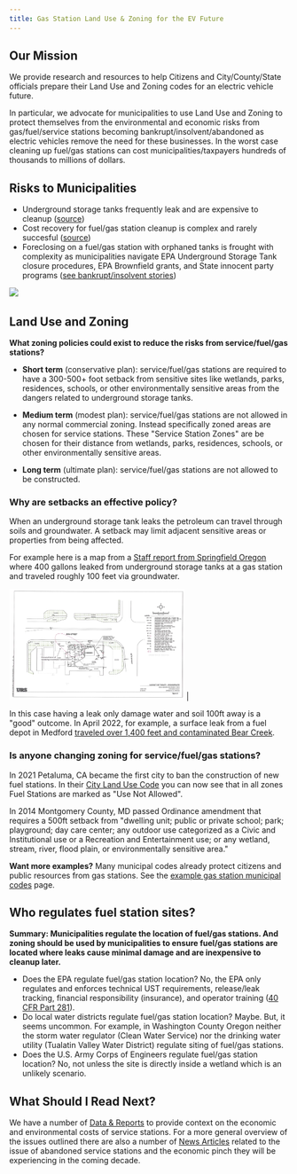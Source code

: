 ```yaml
---
title: Gas Station Land Use & Zoning for the EV Future
---
```


## Our Mission

We provide research and resources to help Citizens and City/County/State officials prepare their Land Use and Zoning codes for an electric vehicle future.

In particular, we advocate for municipalities to use Land Use and Zoning to protect themselves from the environmental and economic risks from gas/fuel/service stations becoming bankrupt/insolvent/abandoned as electric vehicles remove the need for these businesses. In the worst case cleaning up fuel/gas stations can cost municipalities/taxpayers hundreds of thousands to millions of dollars.

## Risks to Municipalities

- Underground storage tanks frequently leak and are expensive to cleanup ([source](/reports/#frequency-of-leaks))
- Cost recovery for fuel/gas station cleanup is complex and rarely succesful ([source](/gas-station-responsible-parties))
- Foreclosing on a fuel/gas station with orphaned tanks is frought with complexity as municipalities navigate EPA Underground Storage Tank closure procedures, EPA Brownfield grants, and State innocent party programs ([see bankrupt/insolvent stories](/articles#bankruptinsolvent-stations))

<img src=“/assets/img/8771626e-a083-4002-99fb-86c317e9b3ae.jpeg” /> 

## Land Use and Zoning

**What zoning policies could exist to reduce the risks from service/fuel/gas stations?**

- **Short term** (conservative plan): service/fuel/gas stations are required to have a 300-500+ foot setback from sensitive sites like wetlands, parks, residences, schools, or other environmentally sensitive areas from the dangers related to underground storage tanks.

- **Medium term** (modest plan): service/fuel/gas stations are not allowed in any normal commercial zoning. Instead specifically zoned areas are chosen for service stations. These "Service Station Zones" are be chosen for their distance from wetlands, parks, residences, schools, or other environmentally sensitive areas.

- **Long term** (ultimate plan): service/fuel/gas stations are not allowed to be constructed.

### Why are setbacks an effective policy?

When an underground storage tank leaks the petroleum can travel through soils and groundwater. A setback may limit adjacent sensitive areas or properties from being affected.

For example here is a map from a [Staff report from Springfield Oregon](/oregon/springfield/Staff-Report-Sunny-Thurston.pdf) where 400 gallons leaked from underground storage tanks at a gas station and traveled roughly 100 feet via groundwater.

<a href="/oregon/springfield/Sunny-Thurston-groundwater-map.png"><img src="/oregon/springfield/Sunny-Thurston-groundwater-map.png" height="200" /></a> |

In this case having a leak only damage water and soil 100ft away is a "good" outcome. In April 2022, for example, a surface leak from a fuel depot in Medford [traveled over 1,400 feet and contaminated Bear Creek](https://www.opb.org/article/2022/04/15/medford-fire-gas-station-oil-spill/).

### Is anyone changing zoning for service/fuel/gas stations?

In 2021 Petaluma, CA became the first city to ban the construction of new fuel stations. In their [City Land Use Code](https://petaluma.municipal.codes/ZoningOrds/4.Tables) you can now see that in all zones Fuel Stations are marked as "Use Not Allowed".


In 2014 Montgomery County, MD passed Ordinance amendment that requires a 500ft setback from "dwelling unit; public or private school; park; playground; day care center; any outdoor use categorized as a Civic and Institutional use or a Recreation and Entertainment use; or any wetland, stream, river, flood plain, or environmentally sensitive area."

**Want more examples?** Many municipal codes already protect citizens and public resources from gas stations. See the [example gas station municipal codes](/gas-station-land-use-codes) page.


## Who regulates fuel station sites?

**Summary: Municipalities regulate the location of fuel/gas stations. And zoning should be used by municipalities to ensure fuel/gas stations are located where leaks cause minimal damage and are inexpensive to cleanup later.**

- Does the EPA regulate fuel/gas station location? No, the EPA only regulates and enforces technical UST requirements, release/leak tracking, financial responsibility (insurance), and operator training ([40 CFR Part 281](https://www.ecfr.gov/current/title-40/chapter-I/subchapter-I/part-281?toc=1)).
- Do local water districts regulate fuel/gas station location? Maybe. But, it seems uncommon. For example, in Washington County Oregon neither the storm water regulator (Clean Water Service) nor the drinking water utility (Tualatin Valley Water District) regulate siting of fuel/gas stations.
- Does the U.S. Army Corps of Engineers regulate fuel/gas station location? No, not unless the site is directly inside a wetland which is an unlikely scenario.

## What Should I Read Next?

We have a number of [Data & Reports](/reports) to provide context on the economic and environmental costs of service stations. For a more general overview of the issues outlined there are also a number of [News Articles](/articles) related to the issue of abandoned service stations and the economic pinch they will be experiencing in the coming decade.
